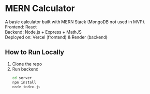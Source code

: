 # MERN Calculator

A basic calculator built with MERN Stack (MongoDB not used in MVP).  
Frontend: React  
Backend: Node.js + Express + MathJS  
Deployed on: Vercel (frontend) & Render (backend)

## How to Run Locally
1. Clone the repo
2. Run backend
   ```bash
   cd server
   npm install
   node index.js

